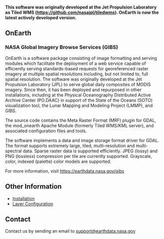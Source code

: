 **This software was originally developed at the Jet Propulsion Laboratory as Tiled WMS (https://github.com/nasajpl/tiledwms).  OnEarth is now the latest actively developed version.**

## OnEarth
### NASA Global Imagery Browse Services (GIBS)

OnEarth is a software package consisting of image formatting and serving modules which facilitate the deployment of a web service capable of efficiently serving standards-based requests for georeferenced raster imagery at multiple spatial resolutions including, but not limited to, full spatial resolution.  The software was originally developed at the Jet Propulsion Laboratory (JPL) to serve global daily composites of MODIS imagery.  Since then, it has been deployed and repurposed in other installations, including at the Physical Oceanography Distributed Active Archive Center (PO.DAAC) in support of the State of the Oceans (SOTO) visualization tool, the Lunar Mapping and Modeling Project (LMMP), and GIBS.

The source code contains the Meta Raster Format (MRF) plugin for GDAL, the mod_onearth Apache Module (formerly Tiled WMS/KML server), and associated configuration files and tools.

The software implements a data and image storage format driver for GDAL. The format supports extremely large, tiled, multi-resolution and multi-spectral data.  Sparse raster data is supported efficiently.  JPEG (lossy) and PNG (lossless) compression per tile are currently supported. Grayscale, color, indexed (palette) color models are supported.

For more information, visit https://earthdata.nasa.gov/gibs

## Other Information

* [Installation](doc/install.md)
* [Layer Configuration](doc/layer_config.md)

## Contact

Contact us by sending an email to
[support@earthdata.nasa.gov](mailto:support@earthdata.nasa.gov)
